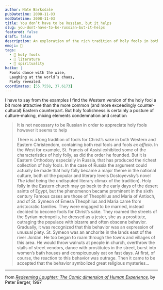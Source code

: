 ```yaml
---
author: Nate Barksdale
pubDatetime: 2008-11-03
modDatetime: 2008-11-03
title: You don’t have to be Russian, but it helps
slug: you-dont-have-to-be-russian-but-it-helps
featured: false
draft: false
description: An exploration of the rich tradition of holy fools in both Western and Eastern Christianity, particularly highlighting the unique manifestations in Russia.
emoji: 🤪
tags:
  - 🤡 holy fools
  - 📖 literature
  - 🙏 spirituality
haiku: |
  Fools dance with the wise,  
  Laughing at the world’s chaos,  
  Piety revealed.
coordinates: [55.7558, 37.6173]
---
```


I have to say from the examples I find the Western version of the holy fool a bit more attractive than the more common (and more exceedingly counter-cultural) Eastern counterpart. But holy foolishness is certainly a posture of culture-making, mixing elements condemnation and creation

> It is not necessary to be Russian in order to appreciate holy fools however it seems to help
>
> There is a long tradition of fools for Christ’s sake in both Western and Eastern Christendom, containing both real fools and fools _ex officio_. In the West for example, St. Francis of Assisi exhibited some of the characteristics of holy folly, as did the order he founded. But it is Eastern Orthodoxy especially in Russia, that has produced the richest collection of holy fools. In the case of Russia the argument could actually be made that holy folly became a major theme in the national culture, both oil the popular and literary levels Dostoyevsky’s novel _The Idiot_ being the undisputed literary climax of the tradition). Holy folly in the Eastern church may go back to the early days of the desert saints of Egypt, but the phenomenon became prominent in the sixth century Famous cases are those of Theophilus and Maria of Antioch, and of St. Symeon of Emesa Theophilus and Maria came from aristocratic families. They were engaged to be married, instead decided to become fools for Christ’s sake. They roamed the streets of the Syrian metropolis, he dressed as a jester, she as a prostitute, outraging the populace with bizarre and often obscene behavior. Gradually, it was recognized that this behavior was an expression of unusual piety. St. Symeon was an anchorite in the lands east of the river Jordan. He too began to roam through the towns and villages of this area. He would throw walnuts at people in church, overthrow the stalls of street vendors, dance with prostitutes in the street, burst into women’s bath houses and conspicuously eat on fast days. At first, of course, the reaction to this behavior was outrage. Then it came to be accepted that the behavior symbolized great religious mysteries…

---

from _[Redeeming Laughter: The Comic dimension of Human Experience](http://books.google.com/books?id=3bzB9Qk9emIC&printsec=frontcover&dq=peter+berger&as_brr=3&ei=DXQPSeO8B46KswPAl-HADg#PPA190,M1),_ by Peter Berger, 1997
